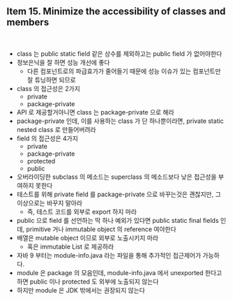 ## Item 15. Minimize the accessibility of classes and members
<br/>

* class 는 public static field 같은 상수를 제외하고는 public field 가 없어야한다
* 정보은닉을 잘 하면 성능 개선에 좋다
  - 다른 컴포넌트로의 파급효가가 줄어들기 때문에 성능 이슈가 있는 컴포넌트만 잘 튜닝하면 되므로
* class 의 접근성은 2가지
  - private
  - package-private
* API 로 제공할거아니면 class 는 package-private 으로 해라
* package-private 인데, 이를 사용하는 class 가 단 하나뿐이라면, private static nested class 로 만들어버려라
* field 의 접근성은 4가지
  - private
  - package-private
  - protected
  - public
* 오버라이딩한 subclass 의 메소드는 superclass 의 메소드보다 낮은 접근성을 부여하지 못한다
* 테스트를 위해 private field 를 package-private 으로 바꾸는것은 괜찮지만, 그 이상으로는 바꾸지 말아라
  - 즉, 테스트 코드를 외부로 export 하지 마라
* public 으로 field 를 선언하는 딱 하나 예외가 있다면 public static final fields 인데, primitive 거나 immutable object 의 reference 여야한다
* 배열은 mutable object 이므로 외부로 노출시키지 마라
  - 혹은 immutable List 로 제공하라
* 자바 9 부터는 module-info.java 라는 파일을 통해 추가적인 접근제어가 가능하다.
* module 은 package 의 모음인데, module-info.java 에서 unexported 한다고 하면 public 이나 protected 도 외부에 노출되지 않는다
* 하지만 module 은 JDK 밖에서는 권장되지 않는다

